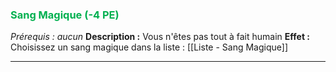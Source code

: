 ### <span style="color:rgb(0, 176, 80)">Sang Magique (-4 PE)</span>
*Prérequis : aucun*
**Description :** Vous n'êtes pas tout à fait humain
**Effet :** Choisissez un sang magique dans la liste : [[Liste - Sang Magique]]

---